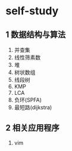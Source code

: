 # self-study
## 1 数据结构与算法  
1. 并查集
2. 线性筛素数  
3. 堆  
4. 树状数组  
5. 线段树  
6. KMP
7. LCA
8. 负环(SPFA)
9. 最短路(dijkstra)
## 2 相关应用程序
1. vim
